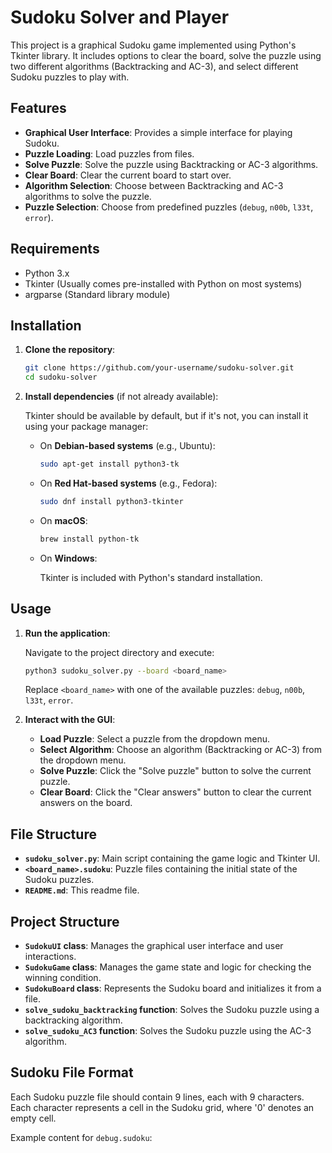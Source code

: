 # Sudoku Solver and Player

This project is a graphical Sudoku game implemented using Python's Tkinter library. It includes options to clear the board, solve the puzzle using two different algorithms (Backtracking and AC-3), and select different Sudoku puzzles to play with.

## Features

- **Graphical User Interface**: Provides a simple interface for playing Sudoku.
- **Puzzle Loading**: Load puzzles from files.
- **Solve Puzzle**: Solve the puzzle using Backtracking or AC-3 algorithms.
- **Clear Board**: Clear the current board to start over.
- **Algorithm Selection**: Choose between Backtracking and AC-3 algorithms to solve the puzzle.
- **Puzzle Selection**: Choose from predefined puzzles (`debug`, `n00b`, `l33t`, `error`).

## Requirements

- Python 3.x
- Tkinter (Usually comes pre-installed with Python on most systems)
- argparse (Standard library module)

## Installation

1. **Clone the repository**:

    ```bash
    git clone https://github.com/your-username/sudoku-solver.git
    cd sudoku-solver
    ```

2. **Install dependencies** (if not already available):

    Tkinter should be available by default, but if it's not, you can install it using your package manager:

    - On **Debian-based systems** (e.g., Ubuntu):

      ```bash
      sudo apt-get install python3-tk
      ```

    - On **Red Hat-based systems** (e.g., Fedora):

      ```bash
      sudo dnf install python3-tkinter
      ```

    - On **macOS**:

      ```bash
      brew install python-tk
      ```

    - On **Windows**:

      Tkinter is included with Python's standard installation.

## Usage

1. **Run the application**:

    Navigate to the project directory and execute:

    ```bash
    python3 sudoku_solver.py --board <board_name>
    ```

    Replace `<board_name>` with one of the available puzzles: `debug`, `n00b`, `l33t`, `error`.

2. **Interact with the GUI**:

    - **Load Puzzle**: Select a puzzle from the dropdown menu.
    - **Select Algorithm**: Choose an algorithm (Backtracking or AC-3) from the dropdown menu.
    - **Solve Puzzle**: Click the "Solve puzzle" button to solve the current puzzle.
    - **Clear Board**: Click the "Clear answers" button to clear the current answers on the board.

## File Structure

- **`sudoku_solver.py`**: Main script containing the game logic and Tkinter UI.
- **`<board_name>.sudoku`**: Puzzle files containing the initial state of the Sudoku puzzles.
- **`README.md`**: This readme file.

## Project Structure

- **`SudokuUI` class**: Manages the graphical user interface and user interactions.
- **`SudokuGame` class**: Manages the game state and logic for checking the winning condition.
- **`SudokuBoard` class**: Represents the Sudoku board and initializes it from a file.
- **`solve_sudoku_backtracking` function**: Solves the Sudoku puzzle using a backtracking algorithm.
- **`solve_sudoku_AC3` function**: Solves the Sudoku puzzle using the AC-3 algorithm.

## Sudoku File Format

Each Sudoku puzzle file should contain 9 lines, each with 9 characters. Each character represents a cell in the Sudoku grid, where '0' denotes an empty cell.

Example content for `debug.sudoku`:

